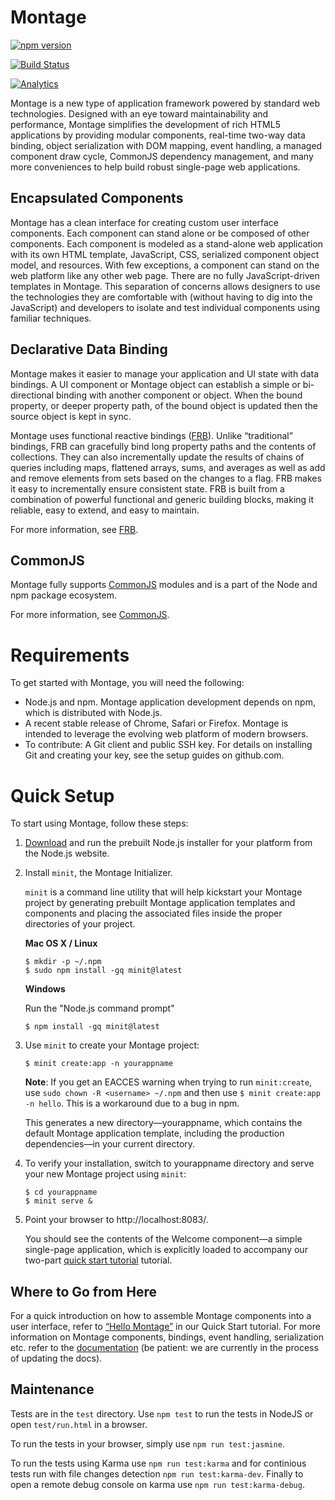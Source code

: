 
# Montage

[![npm version](https://img.shields.io/npm/v/montage.svg?style=flat)](https://www.npmjs.com/package/montage)

[![Build Status](https://travis-ci.org/montagejs/montage.svg?branch=master)](http://travis-ci.org/montagejs/montage)

[![Analytics](https://ga-beacon.appspot.com/UA-35717912-2/montagejs/montage)](https://github.com/montagejs/montage)


Montage is a new type of application framework powered by standard web technologies. Designed with an eye toward maintainability and performance, Montage simplifies the development of rich HTML5 applications by providing modular components, real-time two-way data binding, object serialization with DOM mapping, event handling, a managed component draw cycle, CommonJS dependency management, and many more conveniences to help build robust single-page web applications.
 
## Encapsulated Components

Montage has a clean interface for creating custom user interface components. Each component can stand alone or be composed of other components. Each component is modeled as a stand-alone web application with its own HTML template, JavaScript, CSS, serialized component object model, and resources. With few exceptions, a component can stand on the web platform like any other web page. There are no fully JavaScript-driven templates in Montage. This separation of concerns allows designers to use the technologies they are comfortable with (without having to dig into the JavaScript) and developers to isolate and test individual components using familiar techniques.

## Declarative Data Binding

Montage makes it easier to manage your application and UI state with data bindings. A UI component or Montage object can establish a simple or bi-directional binding with another component or object. When the bound property, or deeper property path, of the bound object is updated then the source object is kept in sync.

Montage uses functional reactive bindings ([FRB](https://github.com/montagejs/frb)). Unlike “traditional” bindings, FRB can gracefully bind long property paths and the contents of collections. They can also incrementally update the results of chains of queries including maps, flattened arrays, sums, and averages as well as add and remove elements from sets based on the changes to a flag. FRB makes it easy to incrementally ensure consistent state. FRB is built from a combination of powerful functional and generic building blocks, making it reliable, easy to extend, and easy to maintain.

For more information, see [FRB](https://github.com/montagejs/frb).

## CommonJS

Montage fully supports [CommonJS](http://www.commonjs.org/) modules and is a part of the Node and npm package ecosystem.

For more information, see [CommonJS](https://github.com/montagejs/...[TBD]).

# Requirements
To get started with Montage, you will need the following:

* Node.js and npm. Montage application development depends on npm, which is distributed with Node.js.
* A recent stable release of Chrome, Safari or Firefox. Montage is intended to leverage the evolving web platform of modern browsers.
* To contribute: A Git client and public SSH key. For details on installing Git and creating your key, see the setup guides on github.com.

# Quick Setup
To start using Montage, follow these steps:

1. [Download](http://nodejs.org/download/) and run the prebuilt Node.js installer for your platform from the Node.js website.

2. Install `minit`, the Montage Initializer.

    `minit` is a command line utility that will help kickstart your Montage project by generating prebuilt Montage application templates and components and placing the associated files inside the proper directories of your project.

    **Mac OS X / Linux**

    ```
    $ mkdir -p ~/.npm
    $ sudo npm install -gq minit@latest
    ```

    **Windows**

    Run the "Node.js command prompt"

    ```
    $ npm install -gq minit@latest
    ```

3. Use `minit` to create your Montage project:

    ```
    $ minit create:app -n yourappname
    ```

    **Note**: If you get an EACCES warning when trying to run `minit:create`, use `sudo chown -R <username> ~/.npm` and then use `$ minit create:app -n hello`. This is a workaround due to a bug in npm.

    This generates a new directory—yourappname, which contains the default Montage application template, including the production dependencies—in your current directory.

4. To verify your installation, switch to yourappname directory and serve your new Montage project using `minit`:

    ```
    $ cd yourappname
    $ minit serve &
    ```

5. Point your browser to http://localhost:8083/.

    You should see the contents of the Welcome component—a simple single-page application, which is explicitly loaded to accompany our two-part [quick start tutorial](http://montagejs.org/docs/montagejs-setup.html) tutorial.

## Where to Go from Here
For a quick introduction on how to assemble Montage components into a user interface, refer to [“Hello Montage”](http://montagejs.org/docs/hello-montagejs.html) in our Quick Start tutorial.
For more information on Montage components, bindings, event handling, serialization etc. refer to the [documentation](http://montagejs.org/docs/) (be patient: we are currently in the process of updating the docs).

## Maintenance

Tests are in the `test` directory. Use `npm test` to run the tests in
NodeJS or open `test/run.html` in a browser. 

To run the tests in your browser, simply use `npm run test:jasmine`.

To run the tests using Karma use `npm run test:karma` and for continious tests run with file changes detection `npm run test:karma-dev`. Finally to open a remote debug console on karma use `npm run test:karma-debug`.
